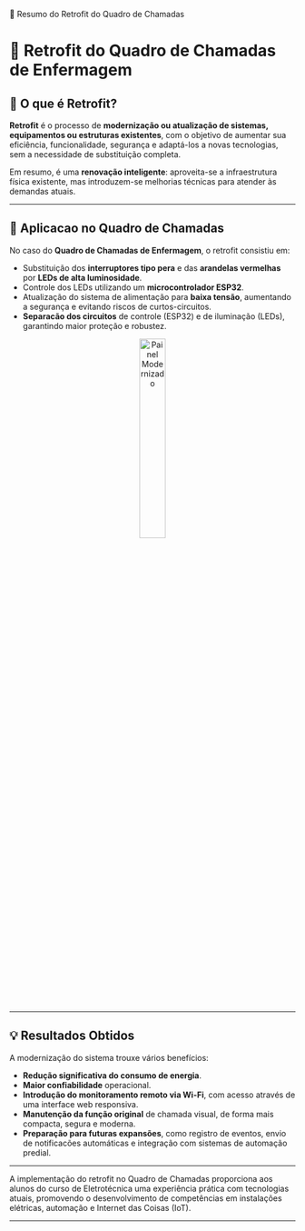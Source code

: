 🔧 Resumo do Retrofit do Quadro de Chamadas

# 🔧 Retrofit do Quadro de Chamadas de Enfermagem

## 🔬 O que é Retrofit?

**Retrofit** é o processo de **modernização ou atualização de sistemas, equipamentos ou estruturas existentes**, com o objetivo de aumentar sua eficiência, funcionalidade, segurança e adaptá-los a novas tecnologias, sem a necessidade de substituição completa. 

Em resumo, é uma **renovação inteligente**: aproveita-se a infraestrutura física existente, mas introduzem-se melhorias técnicas para atender às demandas atuais.

---

## 🔧 Aplicacao no Quadro de Chamadas

No caso do **Quadro de Chamadas de Enfermagem**, o retrofit consistiu em:

- Substituição dos **interruptores tipo pera** e das **arandelas vermelhas** por **LEDs de alta luminosidade**.
- Controle dos LEDs utilizando um **microcontrolador ESP32**.
- Atualização do sistema de alimentação para **baixa tensão**, aumentando a segurança e evitando riscos de curtos-circuitos.
- **Separacão dos circuitos** de controle (ESP32) e de iluminação (LEDs), garantindo maior proteção e robustez.
  
<p align="center">
  <img src="https://raw.githubusercontent.com/Epaminondaslage/quadro_de_chamadas/main/img/quadro de chamadas.png" alt="Painel Modernizado" width="30%">
</p>

---

## 💡 Resultados Obtidos

A modernização do sistema trouxe vários benefícios:

- **Redução significativa do consumo de energia**.
- **Maior confiabilidade** operacional.
- **Introdução do monitoramento remoto via Wi-Fi**, com acesso através de uma interface web responsiva.
- **Manutenção da função original** de chamada visual, de forma mais compacta, segura e moderna.
- **Preparação para futuras expansões**, como registro de eventos, envio de notificacões automáticas e integração com sistemas de automação predial.

---

A implementação do retrofit no Quadro de Chamadas proporciona aos alunos do curso de Eletrotécnica uma experiência prática com tecnologias atuais, promovendo o desenvolvimento de competências em instalações elétricas, automação e Internet das Coisas (IoT).

---
